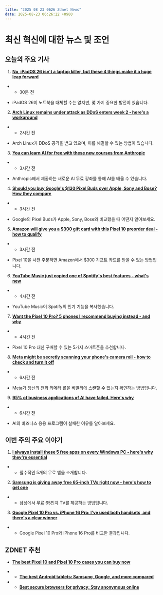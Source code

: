 ```yaml
---
title: "2025 08 23 0626 Zdnet News"
date: 2025-08-23 06:26:22 +0900
---
```


# 최신 혁신에 대한 뉴스 및 조언
## 오늘의 주요 기사 

1. **[No, iPadOS 26 isn't a laptop killer, but these 4 things make it a huge leap forward](https://www.zdnet.com/article/no-ipados-26-isnt-a-laptop-killer-but-these-4-things-make-it-a-huge-leap-forward/)**
* - 30분 전 
- iPadOS 26이 노트북을 대체할 수는 없지만, 몇 가지 중요한 발전이 있습니다. 

2. **[Arch Linux remains under attack as DDoS enters week 2 - here's a workaround](https://www.zdnet.com/article/arch-linux-remains-under-attack-as-ddos-enters-week-2-heres-a-workaround/)**
* - 2시간 전 
- Arch Linux가 DDoS 공격을 받고 있으며, 이를 해결할 수 있는 방법이 있습니다. 

3. **[You can learn AI for free with these new courses from Anthropic](https://www.zdnet.com/article/you-can-learn-ai-for-free-with-these-new-courses-from-anthropic/)**
* - 3시간 전 
- Anthropic에서 제공하는 새로운 AI 무료 강좌를 통해 AI를 배울 수 있습니다. 

4. **[Should you buy Google's $130 Pixel Buds over Apple, Sony and Bose? How they compare](https://www.zdnet.com/article/should-you-buy-googles-130-pixel-buds-over-apple-sony-and-bose-how-they-compare/)**
* - 3시간 전 
- Google의 Pixel Buds가 Apple, Sony, Bose와 비교했을 때 어떤지 알아보세요. 

5. **[Amazon will give you a $300 gift card with this Pixel 10 preorder deal - how to qualify](https://www.zdnet.com/article/amazon-will-give-you-a-300-gift-card-with-this-pixel-10-preorder-deal-how-to-qualify/)**
* - 3시간 전 
- Pixel 10을 사전 주문하면 Amazon에서 $300 기프트 카드를 받을 수 있는 방법입니다. 

6. **[YouTube Music just copied one of Spotify's best features - what's new](https://www.zdnet.com/article/youtube-music-just-copied-one-of-spotifys-best-features-whats-new/)**
* - 4시간 전 
- YouTube Music이 Spotify의 인기 기능을 복사했습니다. 

7. **[Want the Pixel 10 Pro? 5 phones I recommend buying instead - and why](https://www.zdnet.com/article/want-the-pixel-10-pro-5-phones-i-recommend-buying-instead-and-why/)**
* - 4시간 전 
- Pixel 10 Pro 대신 구매할 수 있는 5가지 스마트폰을 추천합니다. 

8. **[Meta might be secretly scanning your phone's camera roll - how to check and turn it off](https://www.zdnet.com/article/meta-might-be-secretly-scanning-your-phones-camera-roll-how-to-check-and-turn-it-off/)**
* - 6시간 전 
- Meta가 당신의 전화 카메라 롤을 비밀리에 스캔할 수 있는지 확인하는 방법입니다. 

9. **[95% of business applications of AI have failed. Here's why](https://www.zdnet.com/article/95-of-business-applications-of-ai-have-failed-heres-why/)**
* - 6시간 전 
- AI의 비즈니스 응용 프로그램이 실패한 이유를 알아보세요.

## 이번 주의 주요 이야기 

1. **[I always install these 5 free apps on every Windows PC - here's why they're essential](https://www.zdnet.com/home-and-office/work-life/i-always-install-these-5-free-apps-on-every-windows-pc-heres-why-theyre-essential/)**
* - 필수적인 5개의 무료 앱을 소개합니다. 

2. **[Samsung is giving away free 65-inch TVs right now - here's how to get one](https://www.zdnet.com/home-and-office/home-entertainment/samsung-is-giving-away-free-65-inch-tvs-right-now-heres-how-to-get-one/)**
* - 삼성에서 무료 65인치 TV를 제공하는 방법입니다. 

3. **[Google Pixel 10 Pro vs. iPhone 16 Pro: I've used both handsets, and there's a clear winner](https://www.zdnet.com/article/google-pixel-10-pro-vs-iphone-16-pro-ive-tried-both-handsets-and-its-pretty-dang-close/)**
* - Google Pixel 10 Pro와 iPhone 16 Pro를 비교한 결과입니다.

## ZDNET 추천 

- **[The best Pixel 10 and Pixel 10 Pro cases you can buy now](https://www.zdnet.com/article/best-google-pixel-10-cases/)**
* - **[The best Android tablets: Samsung, Google, and more compared](https://www.zdnet.com/article/best-android-tablet/)**
* - **[Best secure browsers for privacy: Stay anonymous online](https://www.zdnet.com/article/best-browser-for-privacy/)**